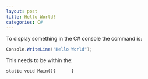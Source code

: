 ```yaml
---
layout: post
title: Hello World!
categories: C#
---
```

To display something in the C# console the command is:

``` C#
Console.WriteLine("Hello World");
```

This needs to be within the: 
```Csharp
static void Main(){      }
```
